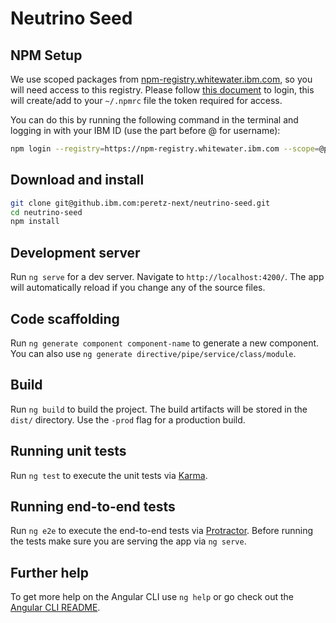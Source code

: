 # Neutrino Seed

## NPM Setup

We use scoped packages from [npm-registry.whitewater.ibm.com](https://npm.whitewater.ibm.com/), so you will need access
to this registry. Please follow
[this document](https://github.ibm.com/Whitewater/npm-enterprise#option-2-using-npm-enterprise-for-private-packages-only) to login,
this will create/add to your `~/.npmrc` file the token required for access.

You can do this by running the following command in the terminal and logging in with your IBM ID (use the part before @ for username):

```bash
npm login --registry=https://npm-registry.whitewater.ibm.com --scope=@peretz --auth-type=oauth
```

## Download and install

```bash
git clone git@github.ibm.com:peretz-next/neutrino-seed.git
cd neutrino-seed
npm install
```

## Development server
Run `ng serve` for a dev server. Navigate to `http://localhost:4200/`. The app will automatically reload if you change any of the source files.

## Code scaffolding

Run `ng generate component component-name` to generate a new component. You can also use `ng generate directive/pipe/service/class/module`.

## Build

Run `ng build` to build the project. The build artifacts will be stored in the `dist/` directory. Use the `-prod` flag for a production build.

## Running unit tests

Run `ng test` to execute the unit tests via [Karma](https://karma-runner.github.io).

## Running end-to-end tests

Run `ng e2e` to execute the end-to-end tests via [Protractor](http://www.protractortest.org/).
Before running the tests make sure you are serving the app via `ng serve`.

## Further help

To get more help on the Angular CLI use `ng help` or go check out the [Angular CLI README](https://github.com/angular/angular-cli/blob/master/README.md).
